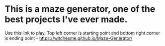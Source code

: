 # This is a maze generator, one of the best projects I've ever made.
Use this link to play. Top left corner is starting point and bottom right corner is ending point - https://witchesme.github.io/Maze-Generator/
